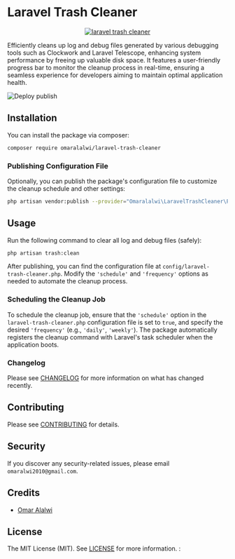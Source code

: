 # Laravel Trash Cleaner

<p align="center">
  <a href="https://github.com/omaralalwi/laravel-trash-cleaner" target="_blank">
    <img src="https://raw.githubusercontent.com/omaralalwi/laravel-trash-cleaner/master/public/images/laravel-trash-cleaner.jpg" alt="laravel trash cleaner">
  </a>
</p>

Efficiently cleans up log and debug files generated by various debugging tools such as Clockwork and Laravel Telescope, enhancing system performance by freeing up valuable disk space. It features a user-friendly progress bar to monitor the cleanup process in real-time, ensuring a seamless experience for developers aiming to maintain optimal application health.

![Deploy publish](https://raw.githubusercontent.com/omaralalwi/laravel-trash-cleaner/master/public/images/trash-screen-shot.png)

## Installation

You can install the package via composer:

```bash
composer require omaralalwi/laravel-trash-cleaner
```

### Publishing Configuration File

Optionally, you can publish the package's configuration file to customize the cleanup schedule and other settings:

```bash
php artisan vendor:publish --provider="Omaralalwi\LaravelTrashCleaner\Providers\LaravelTrashCleanerServiceProvider" --tag=config
```

## Usage

Run the following command to clear all log and debug files (safely):

```bash
php artisan trash:clean
```

After publishing, you can find the configuration file at `config/laravel-trash-cleaner.php`. Modify the `'schedule'` and `'frequency'` options as needed to automate the cleanup process.

### Scheduling the Cleanup Job

To schedule the cleanup job, ensure that the `'schedule'` option in the `laravel-trash-cleaner.php` configuration file is set to `true`, and specify the desired `'frequency'` (e.g., `'daily'`, `'weekly'`). The package automatically registers the cleanup command with Laravel's task scheduler when the application boots.

### Changelog

Please see [CHANGELOG](CHANGELOG.md) for more information on what has changed recently.

## Contributing

Please see [CONTRIBUTING](CONTRIBUTING.md) for details.

## Security

If you discover any security-related issues, please email `omaralwi2010@gmail.com`.

## Credits

- [Omar Alalwi](https://github.com/omaralalwi)

## License

The MIT License (MIT). See [LICENSE](LICENSE.md) for more information.
:

